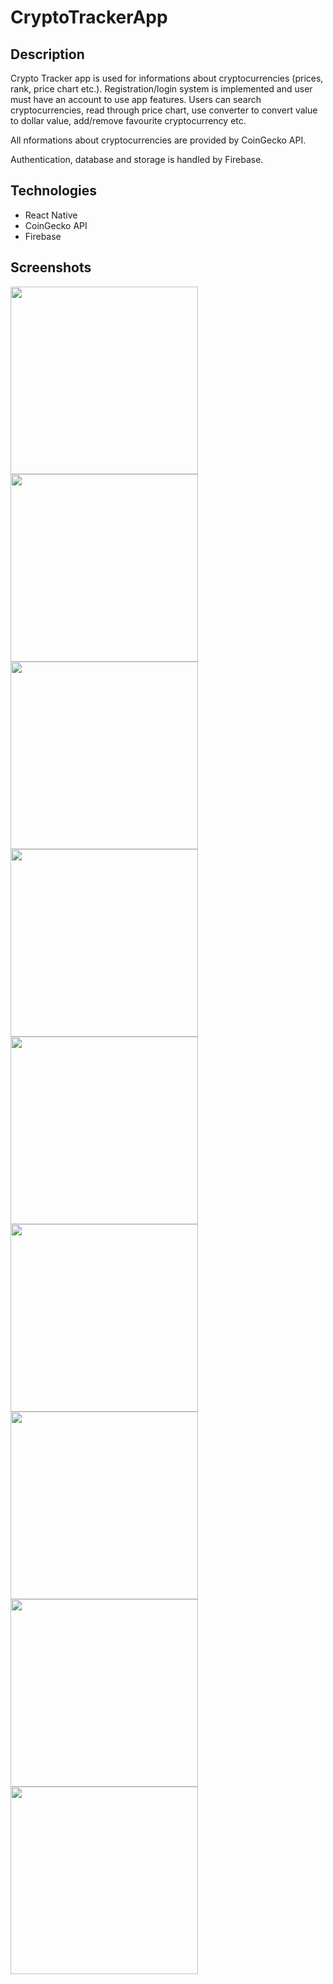 # CryptoTrackerApp

## Description
Crypto Tracker app is used for informations about cryptocurrencies (prices, rank, price chart etc.). Registration/login system is implemented and user must have an account to use app features. Users can search cryptocurrencies, read through price chart, use converter to convert value to dollar value, add/remove favourite cryptocurrency etc.

All nformations about cryptocurrencies are provided by CoinGecko API.

Authentication, database and storage is handled by Firebase.

## Technologies
- React Native
- CoinGecko API
- Firebase

## Screenshots
<img src="https://u.cubeupload.com/walla121/Screenshot2023062912.jpg" width="300">

<img src="https://u.cubeupload.com/walla121/17aScreenshot2023062912.jpg" width="300">

<img src="https://u.cubeupload.com/walla121/dcbScreenshot2023062912.jpg" width="300">

<img src="https://u.cubeupload.com/walla121/eefScreenshot2023062912.jpg" width="300">

<img src="https://u.cubeupload.com/walla121/6d7Screenshot2023062912.jpg" width="300">

<img src="https://u.cubeupload.com/walla121/13eScreenshot2023062912.jpg" width="300">

<img src="https://u.cubeupload.com/walla121/2d8Screenshot2023062912.jpg" width="300">

<img src="https://u.cubeupload.com/walla121/Screenshot2023063016.jpg" width="300">

<img src="https://u.cubeupload.com/walla121/f2fScreenshot2023063016.jpg" width="300">
